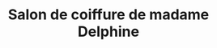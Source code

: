 ---
title: "Salon de coiffure de madame Delphine"
url: /koundou/salon-de-coiffure-de-madame-delphine/
shop: coiffeur
---